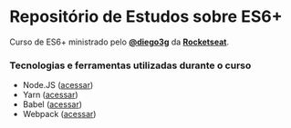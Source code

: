 # Repositório de Estudos sobre ES6+

Curso de ES6+ ministrado pelo [__@diego3g__][link-diego] da [__Rocketseat__][link-rkst].

[link-diego]: https://github.com/diego3g
[link-rkst]: https://rocketseat.com.br/    
  
      
### Tecnologias e ferramentas utilizadas durante o curso
+ Node.JS ([acessar](https://nodejs.org/en/))
+ Yarn ([acessar](https://yarnpkg.com/en/))
+ Babel ([acessar](https://babeljs.io/))
+ Webpack ([acessar](https://webpack.js.org/))
